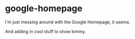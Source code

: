 # google-homepage

I'm just messing around with the Google Homepage, it seems.

And adding in cool stuff to show kimmy.